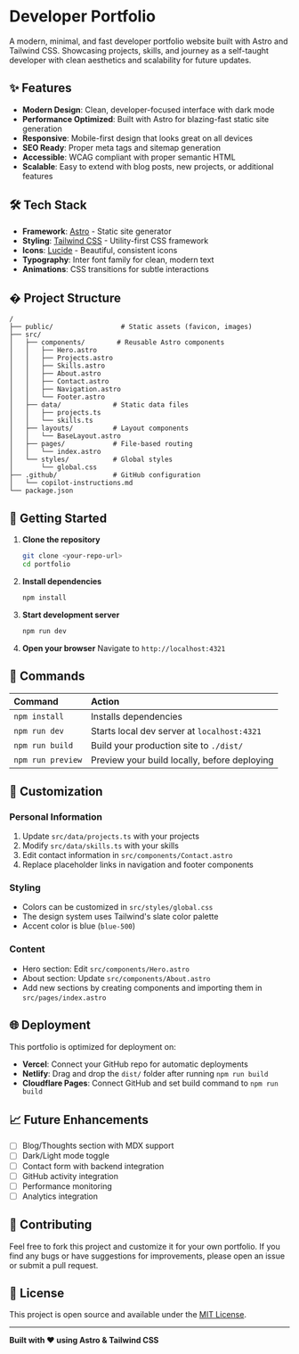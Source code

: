 # Developer Portfolio

A modern, minimal, and fast developer portfolio website built with Astro and Tailwind CSS. Showcasing projects, skills, and journey as a self-taught developer with clean aesthetics and scalability for future updates.

## ✨ Features

- **Modern Design**: Clean, developer-focused interface with dark mode
- **Performance Optimized**: Built with Astro for blazing-fast static site generation
- **Responsive**: Mobile-first design that looks great on all devices
- **SEO Ready**: Proper meta tags and sitemap generation
- **Accessible**: WCAG compliant with proper semantic HTML
- **Scalable**: Easy to extend with blog posts, new projects, or additional features

## 🛠️ Tech Stack

- **Framework**: [Astro](https://astro.build/) - Static site generator
- **Styling**: [Tailwind CSS](https://tailwindcss.com/) - Utility-first CSS framework
- **Icons**: [Lucide](https://lucide.dev/) - Beautiful, consistent icons
- **Typography**: Inter font family for clean, modern text
- **Animations**: CSS transitions for subtle interactions

## � Project Structure

```text
/
├── public/                 # Static assets (favicon, images)
├── src/
│   ├── components/        # Reusable Astro components
│   │   ├── Hero.astro
│   │   ├── Projects.astro
│   │   ├── Skills.astro
│   │   ├── About.astro
│   │   ├── Contact.astro
│   │   ├── Navigation.astro
│   │   └── Footer.astro
│   ├── data/             # Static data files
│   │   ├── projects.ts
│   │   └── skills.ts
│   ├── layouts/          # Layout components
│   │   └── BaseLayout.astro
│   ├── pages/            # File-based routing
│   │   └── index.astro
│   └── styles/           # Global styles
│       └── global.css
├── .github/              # GitHub configuration
│   └── copilot-instructions.md
└── package.json
```

## 🚀 Getting Started

1. **Clone the repository**
   ```bash
   git clone <your-repo-url>
   cd portfolio
   ```

2. **Install dependencies**
   ```bash
   npm install
   ```

3. **Start development server**
   ```bash
   npm run dev
   ```

4. **Open your browser**
   Navigate to `http://localhost:4321`

## 🧞 Commands

| Command           | Action                                       |
| :---------------- | :------------------------------------------- |
| `npm install`     | Installs dependencies                        |
| `npm run dev`     | Starts local dev server at `localhost:4321`  |
| `npm run build`   | Build your production site to `./dist/`      |
| `npm run preview` | Preview your build locally, before deploying |

## 🎨 Customization

### Personal Information
1. Update `src/data/projects.ts` with your projects
2. Modify `src/data/skills.ts` with your skills
3. Edit contact information in `src/components/Contact.astro`
4. Replace placeholder links in navigation and footer components

### Styling
- Colors can be customized in `src/styles/global.css`
- The design system uses Tailwind's slate color palette
- Accent color is blue (`blue-500`)

### Content
- Hero section: Edit `src/components/Hero.astro`
- About section: Update `src/components/About.astro`
- Add new sections by creating components and importing them in `src/pages/index.astro`

## 🌐 Deployment

This portfolio is optimized for deployment on:
- **Vercel**: Connect your GitHub repo for automatic deployments
- **Netlify**: Drag and drop the `dist/` folder after running `npm run build`
- **Cloudflare Pages**: Connect GitHub and set build command to `npm run build`

## 📈 Future Enhancements

- [ ] Blog/Thoughts section with MDX support
- [ ] Dark/Light mode toggle
- [ ] Contact form with backend integration
- [ ] GitHub activity integration
- [ ] Performance monitoring
- [ ] Analytics integration

## 🤝 Contributing

Feel free to fork this project and customize it for your own portfolio. If you find any bugs or have suggestions for improvements, please open an issue or submit a pull request.

## 📄 License

This project is open source and available under the [MIT License](LICENSE).

---

**Built with ❤️ using Astro & Tailwind CSS**
